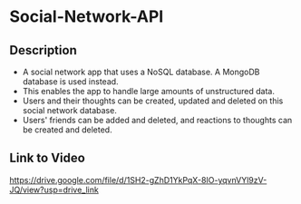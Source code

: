 # Social-Network-API
## Description
- A social network app that uses a NoSQL database. A  MongoDB database is used instead.
- This enables the app to handle large amounts of unstructured data.
- Users and their thoughts can be created, updated and deleted on this social network database.
- Users' friends can be added and deleted, and reactions to thoughts can be created and deleted.
## Link to Video
https://drive.google.com/file/d/1SH2-gZhD1YkPqX-8IO-yqvnVYl9zV-JQ/view?usp=drive_link
